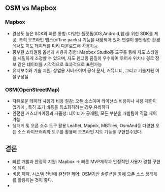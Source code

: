 
## OSM vs Mapbox
### Mapbox
- 완성도 높은 SDK와 빠른 통합: 다양한 플랫폼(iOS,Android,웹)을 위한 SDK를 제공, 특히 오프라인 맵스(offine packs) 기능을 내장되어 있어 연결이 불안정한 환경에서도 지도 데이터를 미리 다운로드해 사용가능
- 풍부한 스타일링 옵션과 사용자 경험: Mapbox Studio등 도구를 통해 지도 스타일을 세밀하게 조정할 수 있으며, 지도 렌더링 품질이 우수하여 투어사 위치나 경로 정보 같은 데이터를 시각적으로 효과적으로 표현가능
- 유지보수와 기술 지원: 상업용 서비스이며 공식 문서, 커뮤니티, 그리고 기술지원 이 잘구성됨

### OSM(OpenStreetMap)
- 자유로운 데이터 사용과 비용 절감: 오픈 소스이며 라이선스 비용이나 사용 제한이 없기에 , 특히 초기 비용을 최소화하려는 경우 유리하다
- 완전한 커스터마이징과 자율성: 데이터가 공개됨, 모든 부분을 개발팀이 직접 제어가능
- 생태계 및 오픈 소수 도구 활용 Leaflet, Mapnik, MBTiles, OsmAnd등 다양한 오픈 소스 라이브러리와 도구를 활용해 오프라인 지도 기능을 구현할수있다.

## 결론
- 빠른 개발과 안정적 지원: Mapbox -> 빠른 MVP제작과 안정적인 사용자 경험 구현에 유리
- 비용 제약, 시스템 전반에 완전한 제어: OSM기반 솔루션을 통해 오픈 소스 생태계를 활용하는 것이 좋다.
- 